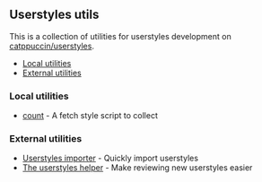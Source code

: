 ## Userstyles utils

This is a collection of utilities for userstyles development on [catppuccin/userstyles](https://github.com/catppuccin/userstyles).

<!--toc:start-->
- [Local utilities](#local-utilities)
- [External utilities](#external-utilities)
<!--toc:end-->

### Local utilities

- [count](./count.sh) - A fetch style script to collect

### External utilities

- [Userstyles importer](https://github.com/uncenter/catppuccin-all-userstyles-import) - Quickly import userstyles
- [The userstyles helper](https://github.com/uncenter/ctp-userstyles-helper) - Make reviewing new userstyles easier
